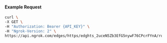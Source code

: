 <!-- Code generated for API Clients. DO NOT EDIT. -->

#### Example Request

```bash
curl \
-X GET \
-H "Authorization: Bearer {API_KEY}" \
-H "Ngrok-Version: 2" \
https://api.ngrok.com/edges/https/edghts_2uceN5Zb3EfG5nywF76CPcrFYnA/routes/edghtsrt_2uceN8Vse7PHxSa7PuYH8glibvo/compression
```

